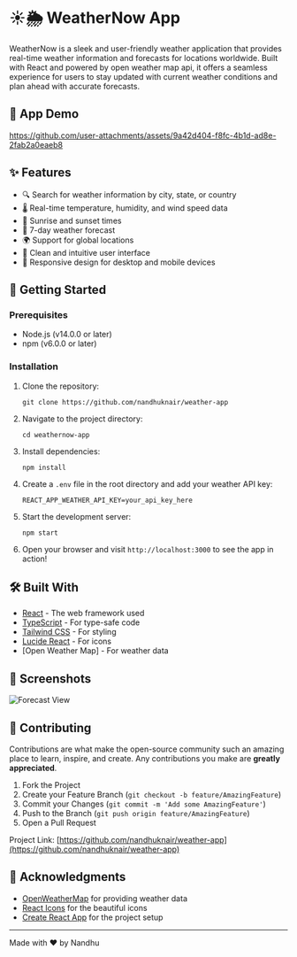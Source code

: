 
# ☀️🌦️ WeatherNow App


WeatherNow is a sleek and user-friendly weather application that provides real-time weather information and forecasts for locations worldwide. Built with React and powered by open weather map api, it offers a seamless experience for users to stay updated with current weather conditions and plan ahead with accurate forecasts.

## 🎥 App Demo

https://github.com/user-attachments/assets/9a42d404-f8fc-4b1d-ad8e-2fab2a0eaeb8

## ✨ Features

- 🔍 Search for weather information by city, state, or country
- 🌡️ Real-time temperature, humidity, and wind speed data
- 🌅 Sunrise and sunset times
- 📅 7-day weather forecast
- 🌍 Support for global locations
- 🎨 Clean and intuitive user interface
- 📱 Responsive design for desktop and mobile devices

## 🚀 Getting Started

### Prerequisites

- Node.js (v14.0.0 or later)
- npm (v6.0.0 or later)

### Installation

1. Clone the repository:
   ```
   git clone https://github.com/nandhuknair/weather-app
   ```

2. Navigate to the project directory:
   ```
   cd weathernow-app
   ```

3. Install dependencies:
   ```
   npm install
   ```

4. Create a `.env` file in the root directory and add your weather API key:
   ```
   REACT_APP_WEATHER_API_KEY=your_api_key_here
   ```

5. Start the development server:
   ```
   npm start
   ```

6. Open your browser and visit `http://localhost:3000` to see the app in action!

## 🛠️ Built With

- [React](https://reactjs.org/) - The web framework used
- [TypeScript](https://www.typescriptlang.org/) - For type-safe code
- [Tailwind CSS](https://tailwindcss.com/) - For styling
- [Lucide React](https://lucide.dev/) - For icons
- [Open Weather Map] - For weather data

## 📸 Screenshots

![Forecast View](https://github.com/user-attachments/assets/5037b323-7b11-4308-8e13-f2c6324f69c2)

## 🤝 Contributing

Contributions are what make the open-source community such an amazing place to learn, inspire, and create. Any contributions you make are **greatly appreciated**.

1. Fork the Project
2. Create your Feature Branch (`git checkout -b feature/AmazingFeature`)
3. Commit your Changes (`git commit -m 'Add some AmazingFeature'`)
4. Push to the Branch (`git push origin feature/AmazingFeature`)
5. Open a Pull Request


Project Link: [https://github.com/nandhuknair/weather-app](https://github.com/nandhuknair/weather-app)

## 🙏 Acknowledgments

- [OpenWeatherMap](https://openweathermap.org/) for providing weather data
- [React Icons](https://react-icons.github.io/react-icons/) for the beautiful icons
- [Create React App](https://create-react-app.dev/) for the project setup

---

Made with ❤️ by Nandhu
